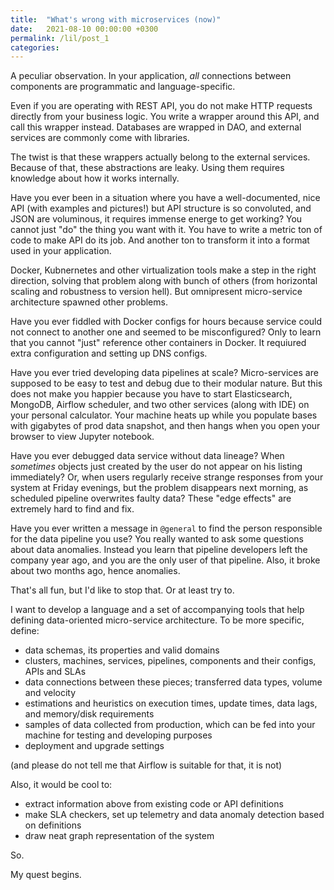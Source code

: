 ```yaml
---
title:  "What's wrong with microservices (now)"
date:   2021-08-10 00:00:00 +0300
permalink: /lil/post_1
categories: 
---
```


A peculiar observation. In your application, _all_ connections between components are programmatic and language-specific.

Even if you are operating with REST API, you do not make HTTP requests directly from your business logic. You write a 
wrapper around this API, and call this wrapper instead. Databases are wrapped in DAO, and external services are 
commonly come with libraries.

The twist is that these wrappers actually belong to the external services. Because of that, these abstractions are leaky.
Using them requires knowledge about how it works internally.

Have you ever been in a situation where you have a well-documented, nice API (with examples and pictures!)
but API structure is so convoluted, and JSON are voluminous, it requires immense energe to get working?
You cannot just "do" the thing you want with it. You have to write a metric ton of code to make API do its job.
And another ton to transform it into a format used in your application.

Docker, Kubnernetes and other virtualization tools make a step in the right direction, solving that problem
along with bunch of others (from horizontal scaling and robustness to version hell).
But omnipresent micro-service architecture spawned other problems.

Have you ever fiddled with Docker configs for hours because service could not connect to another one
and seemed to be misconfigured? Only to learn that you cannot "just" reference other containers in Docker.
It requiured extra configuration and setting up DNS configs.

Have you ever tried developing data pipelines at scale?
Micro-services are supposed to be easy to test and debug due to their modular nature.
But this does not make you happier because you have to start Elasticsearch, MongoDB, Airflow scheduler,
and two other services (along with IDE) on your personal calculator.
Your machine heats up while you populate bases with gigabytes of prod data snapshot, 
and then hangs when you open your browser to view Jupyter notebook.

Have you ever debugged data service without data lineage?
When _sometimes_ objects just created by the user do not appear on his listing immediately?
Or, when users regularly receive strange responses from your system at Friday evenings, but the problem 
disappears next morning, as scheduled pipeline overwrites faulty data? These "edge effects" are extremely hard to
find and fix.

Have you ever written a message in `@general` to find the person responsible for the data pipeline you use?
You really wanted to ask some questions about data anomalies. Instead you learn that pipeline developers left the 
company year ago, and you are the only user of that pipeline. Also, it broke about two months ago, hence anomalies.

That's all fun, but I'd like to stop that. Or at least try to.

I want to develop a language and a set of accompanying tools that help defining data-oriented micro-service architecture.
To be more specific, define:
- data schemas, its properties and valid domains
- clusters, machines, services, pipelines, components and their configs, APIs and SLAs
- data connections between these pieces; transferred data types, volume and velocity 
- estimations and heuristics on execution times, update times, data lags, and memory/disk requirements
- samples of data collected from production, which can be fed into your machine for testing and developing purposes 
- deployment and upgrade settings

(and please do not tell me that Airflow is suitable for that, it is not)

Also, it would be cool to:
- extract information above from existing code or API definitions
- make SLA checkers, set up telemetry and data anomaly detection based on definitions
- draw neat graph representation of the system

So.
 
My quest begins.
